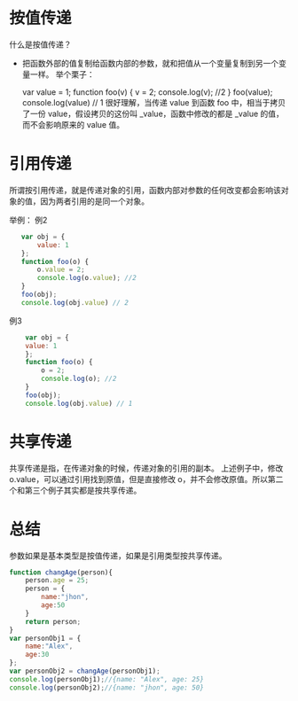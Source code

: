 # 按值传递
什么是按值传递？   
- 把函数外部的值复制给函数内部的参数，就和把值从一个变量复制到另一个变量一样。
举个栗子：

    var value = 1;
    function foo(v) {
        v = 2;
        console.log(v); //2
    }
    foo(value);
    console.log(value) // 1
很好理解，当传递 value 到函数 foo 中，相当于拷贝了一份 value，假设拷贝的这份叫 _value，函数中修改的都是 _value 的值，而不会影响原来的 value 值。
# 引用传递
所谓按引用传递，就是传递对象的引用，函数内部对参数的任何改变都会影响该对象的值，因为两者引用的是同一个对象。

举例： 
 例2
 ```js  
    var obj = {
        value: 1
    };
    function foo(o) {
        o.value = 2;
        console.log(o.value); //2
    }
    foo(obj);
    console.log(obj.value) // 2
```
例3
```js
    var obj = {
    value: 1
    };
    function foo(o) {
        o = 2;
        console.log(o); //2
    }
    foo(obj);
    console.log(obj.value) // 1
```
# 共享传递
共享传递是指，在传递对象的时候，传递对象的引用的副本。
上述例子中，修改 o.value，可以通过引用找到原值，但是直接修改 o，并不会修改原值。所以第二个和第三个例子其实都是按共享传递。
# 总结
参数如果是基本类型是按值传递，如果是引用类型按共享传递。

```js
function changAge(person){
    person.age = 25;
    person = {
        name:"jhon",
        age:50
    }
    return person;
}
var personObj1 = {
    name:"Alex",
    age:30
};
var personObj2 = changAge(personObj1);
console.log(personObj1);//{name: "Alex", age: 25}
console.log(personObj2);//{name: "jhon", age: 50}
```